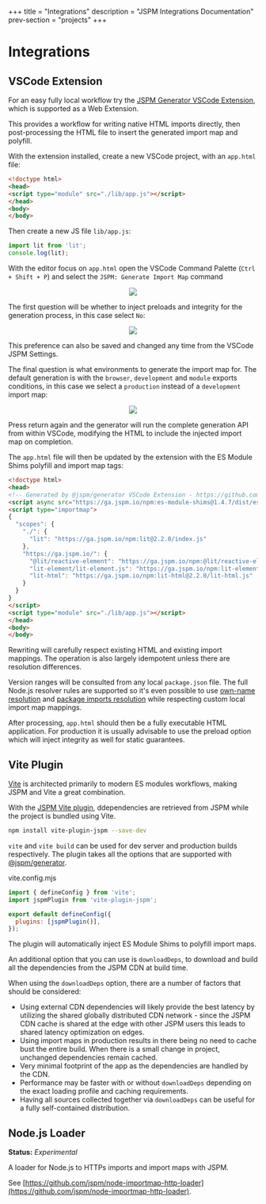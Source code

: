 +++
title = "Integrations"
description = "JSPM Integrations Documentation"
prev-section = "projects"
+++

# Integrations

## VSCode Extension

For an easy fully local workflow try the [JSPM Generator VSCode Extension](https://marketplace.visualstudio.com/items?itemName=JSPM.jspm-vscode), which is supported as a Web Extension.

This provides a workflow for writing native HTML imports directly, then post-processing the HTML file to insert the generated import map and polyfill.

With the extension installed, create a new VSCode project, with an `app.html` file:

```html
<!doctype html>
<head>
<script type="module" src="./lib/app.js"></script>
</head>
<body>
</body>
```

Then create a new JS file `lib/app.js`:

```js
import lit from 'lit';
console.log(lit);
```

With the editor focus on `app.html` open the VSCode Command Palette (`Ctrl + Shift + P`) and select the `JSPM: Generate Import Map` command

<div style="text-align: center;">
<img src="/steps/vscode-1.png" />
</div>

The first question will be whether to inject preloads and integrity for the generation process, in this case select `No`:

<div style="text-align: center;">
<img src="/steps/vscode-2.png" />
</div>

This preference can also be saved and changed any time from the VSCode JSPM Settings.

The final question is what environments to generate the import map for. The default generation is with the `browser`, `development` and `module` exports conditions, in this case we select a `production` instead of a `development` import map:

<div style="text-align: center;">
<img src="/steps/vscode-3.png" />
</div>

Press return again and the generator will run the complete generation API from within VSCode, modifying the HTML to include the injected import map on completion.

The `app.html` file will then be updated by the extension with the ES Module Shims polyfill and import map tags:

```html
<!doctype html>
<head>
<!-- Generated by @jspm/generator VSCode Extension - https://github.com/jspm/jspm-vscode -->
<script async src="https://ga.jspm.io/npm:es-module-shims@1.4.7/dist/es-module-shims.js" crossorigin="anonymous"></script>
<script type="importmap">
{
  "scopes": {
    "./": {
      "lit": "https://ga.jspm.io/npm:lit@2.2.0/index.js"
    },
    "https://ga.jspm.io/": {
      "@lit/reactive-element": "https://ga.jspm.io/npm:@lit/reactive-element@1.3.0/reactive-element.js",
      "lit-element/lit-element.js": "https://ga.jspm.io/npm:lit-element@3.2.0/lit-element.js",
      "lit-html": "https://ga.jspm.io/npm:lit-html@2.2.0/lit-html.js"
    }
  }
}
</script>
<script type="module" src="./lib/app.js"></script>
</head>
<body>
</body>
```

Rewriting will carefully respect existing HTML and existing import mappings. The operation is also largely idempotent unless there are resolution differences.

Version ranges will be consulted from any local `package.json` file. The full Node.js resolver rules are supported so it's even possible to use [own-name resolution](https://nodejs.org/dist/latest-v17.x/docs/api/packages.html#self-referencing-a-package-using-its-name) and [package imports resolution](https://nodejs.org/dist/latest-v17.x/docs/api/packages.html#subpath-imports) while respecting custom local import map mappings.

After processing, `app.html` should then be a fully executable HTML application. For production it is usually advisable to use the preload option which will inject integrity as well for static guarantees.


## Vite Plugin

[Vite](https://vitejs.dev/) is architected primarily to modern ES modules workflows, making JSPM and Vite a great combination.

With the [JSPM Vite plugin](https://github.com/jspm/vite-plugin-jspm), ddependencies are retrieved from JSPM while the project is bundled using Vite.

```sh
npm install vite-plugin-jspm --save-dev
```

`vite` and `vite build` can be used for dev server and production builds respectively. The plugin takes all the options that are supported with [@jspm/generator](https://github.com/jspm/generator#options).

vite.config.mjs
```js
import { defineConfig } from 'vite';
import jspmPlugin from 'vite-plugin-jspm';

export default defineConfig({
  plugins: [jspmPlugin()],
});
```

The plugin will automatically inject ES Module Shims to polyfill import maps.

An additional option that you can use is `downloadDeps`, to download and build all the dependencies from the JSPM CDN at build time.

When using the `downloadDeps` option, there are a number of factors that should be considered:

* Using external CDN dependencies will likely provide the best latency by utilizing the shared globally distributed CDN network - since the JSPM CDN cache is shared at the edge with other JSPM users this leads to shared latency optimization on edges.
* Using import maps in production results in there being no need to cache bust the entire build. When there is a small change in project, unchanged dependencies remain cached.
* Very minimal footprint of the app as the dependencies are handled by the CDN.
* Performance may be faster with or without `downloadDeps` depending on the exact loading profile and caching requirements.
* Having all sources collected together via `downloadDeps` can be useful for a fully self-contained distribution.

## Node.js Loader

**Status:** _Experimental_

A loader for Node.js to HTTPs imports and import maps with JSPM.

See [https://github.com/jspm/node-importmap-http-loader](https://github.com/jspm/node-importmap-http-loader).
